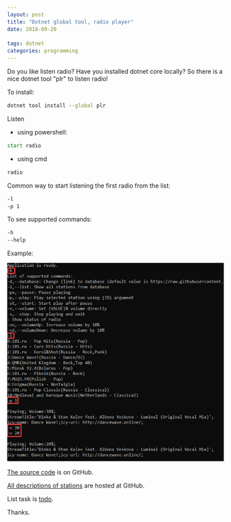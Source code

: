 ```yaml
---
layout: post
title: "Dotnet global tool, radio player"
date: 2018-09-20

tags: dotnet
categories: programming
---
```

Do you like listen radio? Have you installed dotnet core locally? So there is a nice dotnet tool "plr" to listen radio!

To install:

```bat
dotnet tool install --global plr
```

Listen

* using powershell:

```bat
start radio
```

* using cmd

```bat
radio
```

Common way to start listening the first radio from the list:

```bat
-l
-p 1
```

To see supported commands:

```bat
-h
--help
```

Example:

![image](/images/cross-radio-exampe.png)

[The source code](https://github.com/eapyl/crossRadio) is on GitHub.

[All descriptions of stations](https://github.com/eapyl/radio-stations/blob/master/db.json) are hosted at GitHub.

List task is [todo](https://github.com/eapyl/crossRadio/blob/master/todo).

Thanks.
